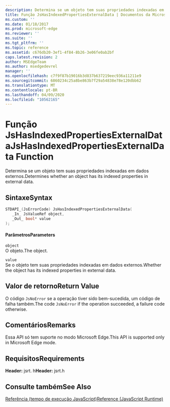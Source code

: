 ```yaml
---
description: Determina se um objeto tem suas propriedades indexadas em dados externos.
title: Função JsHasIndexedPropertiesExternalData | Documentos da Microsoft
ms.custom: ''
ms.date: 01/18/2017
ms.prod: microsoft-edge
ms.reviewer: ''
ms.suite: ''
ms.tgt_pltfrm: ''
ms.topic: reference
ms.assetid: c676db20-3ef1-4f84-8b26-3e06fe0ab2bf
caps.latest.revision: 2
author: MSEdgeTeam
ms.author: msedgedevrel
manager: ''
ms.openlocfilehash: c7f9f87b19016b3d837b637219eec936a11211e9
ms.sourcegitcommit: 6860234c25a8be863b7f29a54838e78e120dbb62
ms.translationtype: MT
ms.contentlocale: pt-BR
ms.lasthandoff: 04/09/2020
ms.locfileid: "10562165"
---
```

# <span data-ttu-id="20bd8-103">Função JsHasIndexedPropertiesExternalData</span><span class="sxs-lookup"><span data-stu-id="20bd8-103">JsHasIndexedPropertiesExternalData Function</span></span>
<span data-ttu-id="20bd8-104">Determina se um objeto tem suas propriedades indexadas em dados externos.</span><span class="sxs-lookup"><span data-stu-id="20bd8-104">Determines whether an object has its indexed properties in external data.</span></span>  
  
## <span data-ttu-id="20bd8-105">Sintaxe</span><span class="sxs-lookup"><span data-stu-id="20bd8-105">Syntax</span></span>  
  
```cpp  
STDAPI_(JsErrorCode) JsHasIndexedPropertiesExternalData(  
   _In_ JsValueRef object,  
   _Out_ bool* value  
);  
```  
  
#### <span data-ttu-id="20bd8-106">Parâmetros</span><span class="sxs-lookup"><span data-stu-id="20bd8-106">Parameters</span></span>  
 `object`  
 <span data-ttu-id="20bd8-107">O objeto.</span><span class="sxs-lookup"><span data-stu-id="20bd8-107">The object.</span></span>  
  
 `value`  
 <span data-ttu-id="20bd8-108">Se o objeto tem suas propriedades indexadas em dados externos.</span><span class="sxs-lookup"><span data-stu-id="20bd8-108">Whether the object has its indexed properties in external data.</span></span>  
  
## <span data-ttu-id="20bd8-109">Valor de retorno</span><span class="sxs-lookup"><span data-stu-id="20bd8-109">Return Value</span></span>  
 <span data-ttu-id="20bd8-110">O código `JsNoError` se a operação tiver sido bem-sucedida, um código de falha também.</span><span class="sxs-lookup"><span data-stu-id="20bd8-110">The code `JsNoError` if the operation succeeded, a failure code otherwise.</span></span>  
  
## <span data-ttu-id="20bd8-111">Comentários</span><span class="sxs-lookup"><span data-stu-id="20bd8-111">Remarks</span></span>  
 <span data-ttu-id="20bd8-112">Essa API só tem suporte no modo Microsoft Edge.</span><span class="sxs-lookup"><span data-stu-id="20bd8-112">This API is supported only in Microsoft Edge mode.</span></span>  
  
## <span data-ttu-id="20bd8-113">Requisitos</span><span class="sxs-lookup"><span data-stu-id="20bd8-113">Requirements</span></span>  
 <span data-ttu-id="20bd8-114">**Header:** jsrt. h</span><span class="sxs-lookup"><span data-stu-id="20bd8-114">**Header:** jsrt.h</span></span>  
  
## <span data-ttu-id="20bd8-115">Consulte também</span><span class="sxs-lookup"><span data-stu-id="20bd8-115">See Also</span></span>  
 [<span data-ttu-id="20bd8-116">Referência (tempo de execução JavaScript)</span><span class="sxs-lookup"><span data-stu-id="20bd8-116">Reference (JavaScript Runtime)</span></span>](../chakra-hosting/reference-javascript-runtime.md)